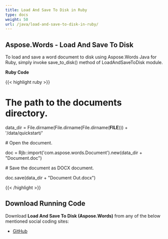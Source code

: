 ```yaml
---
title: Load And Save To Disk in Ruby
type: docs
weight: 50
url: /java/load-and-save-to-disk-in-ruby/
---
```


## **Aspose.Words - Load And Save To Disk**
To load and save a word document to disk using Aspose.Words Java for Ruby, simply invoke save_to_disk() method of LoadAndSaveToDisk module.

**Ruby Code**

{{< highlight ruby >}}

 # The path to the documents directory.

data_dir = File.dirname(File.dirname(File.dirname(__FILE__))) + '/data/quickstart/'

\# Open the document.

doc = Rjb::import('com.aspose.words.Document').new(data_dir + "Document.doc")

\# Save the document as DOCX document.

doc.save(data_dir + "Document Out.docx")

{{< /highlight >}}
## **Download Running Code**
Download **Load And Save To Disk (Aspose.Words)** from any of the below mentioned social coding sites:

- [GitHub](https://github.com/aspose-words/Aspose.Words-for-Java/blob/master/Plugins/Aspose_Words_Java_for_Ruby/lib/asposewordsjavaforruby/loadandsavetodisk.rb)

